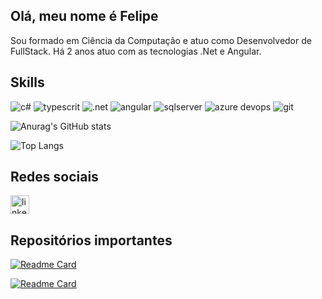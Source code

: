 ## Olá, meu nome é Felipe
Sou formado em Ciência da Computação e atuo como Desenvolvedor de FullStack. Há 2 anos atuo com as tecnologias .Net e Angular.

## Skills
![c#](https://img.shields.io/badge/C%23-239120?style=for-the-badge&logo=csharp&logoColor=white)
![typescrit](https://img.shields.io/badge/TypeScript-007ACC?style=for-the-badge&logo=typescript&logoColor=white)
![.net](https://img.shields.io/badge/.NET-512BD4?style=for-the-badge&logo=dotnet&logoColor=white)
![angular](https://img.shields.io/badge/Angular-DD0031?style=for-the-badge&logo=angular&logoColor=white)
![sqlserver](https://img.shields.io/badge/Microsoft_SQL_Server-CC2927?style=for-the-badge&logo=microsoft-sql-server&logoColor=white)
![azure devops](https://img.shields.io/badge/Azure_DevOps-0078D7?style=for-the-badge&logo=azure-devops&logoColor=white)
![git](https://img.shields.io/badge/GIT-E44C30?style=for-the-badge&logo=git&logoColor=white)

![Anurag's GitHub stats](https://github-readme-stats.vercel.app/api?username=mellofe&show_icons=true&theme=radical)

![Top Langs](https://github-readme-stats.vercel.app/api/top-langs/?username=mellofe&layout=compact)

## Redes sociais
[<img src='https://img.shields.io/badge/LinkedIn-0077B5?style=for-the-badge&logo=linkedin&logoColor=white' alt='linkedin' height='30'>](https://www.linkedin.com/in/felipemoreira-96a31b131/)

## Repositórios importantes
[![Readme Card](https://github-readme-stats.vercel.app/api/pin/?username=mellofe&repo=Ubistart-FullStack-Challenge)](https://github.com/mellofe/Ubistart-FullStack-Challenge)

[![Readme Card](https://github-readme-stats.vercel.app/api/pin/?username=mellofe&repo=PokemonGoCloneOffline)](https://github.com/mellofe/PokemonGoCloneOffline)
